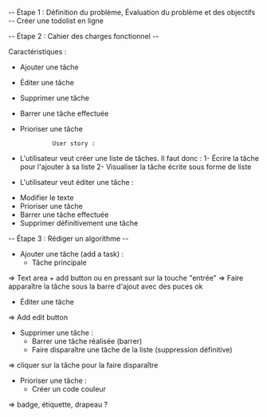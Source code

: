 -- Étape 1 : Définition du problème, Évaluation du problème et des objectifs --
     Créer une todolist en ligne

-- Étape 2 : Cahier des charges fonctionnel --

Caractéristiques : 
- Ajouter une tâche
- Éditer une tâche
- Supprimer une tâche
- Barrer une tâche effectuée
- Prioriser une tâche

               User story : 

* L'utilisateur veut créer une liste de tâches. Il faut donc :
1- Écrire la tâche pour l'ajouter à sa liste
2- Visualiser la tâche écrite sous forme de liste

* L'utilisateur veut éditer une tâche :
- Modifier le texte 
- Prioriser une tâche
- Barrer une tâche effectuée
- Supprimer définitivement une tâche

-- Étape 3 : Rédiger un algorithme --

* Ajouter une tâche (add a task) :
    - Tâche principale

=> Text area + add button ou en pressant sur la touche "entrée"
=> Faire apparaître la tâche sous la barre d'ajout avec des puces ok

* Éditer une tâche 

=> Add edit button

* Supprimer une tâche : 
    - Barrer une tâche réalisée (barrer)
    - Faire disparaître une tâche de la liste (suppression définitive)

=> cliquer sur la tâche pour la faire disparaître

* Prioriser une tâche :
    - Créer un code couleur

=> badge, étiquette, drapeau ?